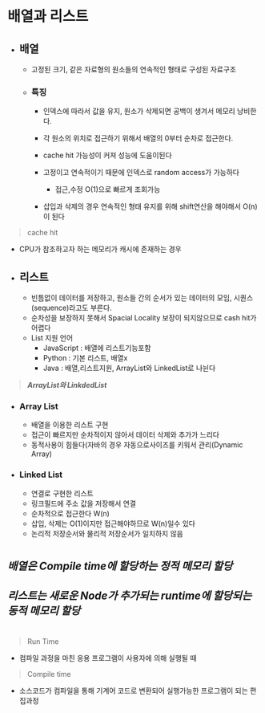 # 배열과 리스트

- ## **배열**
    - 고정된 크기, 같은 자료형의 원소들의 연속적인 형태로 구성된 자료구조
    - ### 특징
        - 인덱스에 따라서 값을 유지, 원소가 삭제되면 공백이 생겨서 메모리 낭비한다.

        - 각 원소의 위치로 접근하기 위해서 배열의 0부터 순차로 접근한다.    

        - cache hit 가능성이 커져 성능에 도움이된다

        - 고정이고 연속적이기 때문에 인덱스로 random access가 가능하다
            - 접근,수정 O(1)으로 빠르게 조회가능

        - 삽입과 삭제의 경우 연속적인 형태 유지를 위해 shift연산을 해야해서 O(n)이 된다

> cache hit
- CPU가 참조하고자 하는 메모리가 캐시에 존재하는 경우

- ## **리스트**
    - 빈틈없이 데이터를 저장하고, 원소들 간의 순서가 있는 데이터의 모임, 시퀀스(sequence)라고도 부른다.
    - 순차성을 보장하지 못해서 Spacial Locality 보장이 되지않으므로 cash hit가 어렵다
    - List 지원 언어
        - JavaScript : 배열에 리스트기능포함
        - Python : 기본 리스트, 배열x
        - Java : 배열,리스트지원, ArrayList와 LinkedList로 나뉜다

    

> ***ArrayList와 LinkdedList***

- ### Array List
    - 배열을 이용한 리스트 구현
    - 접근이 빠르지만 순차적이지 않아서 데이터 삭제와 추가가 느리다
    - 동적사용이 힘들다(자바의 경우 자동으로사이즈를 키워서 관리(Dynamic Array)
- ### Linked List
    - 연결로 구현한 리스트
    - 링크필드에 주소 값을 저장해서 연결
    - 순차적으로 접근한다 W(n)
    - 삽입, 삭제는 O(1)이지만 접근해야하므로 W(n)일수 있다
    - 논리적 저장순서와 물리적 저장순서가 일치하지 않음
#
## ***배열은 Compile time에 할당하는 정적 메모리 할당*** 
## ***리스트는 새로운 Node가 추가되는 runtime에 할당되는 동적 메모리 할당***
#
> Run Time

- 컴파일 과정을 마친 응용 프로그램이 사용자에 의해 실행될 때
> Compile time

- 소스코드가 컴파일을 통해 기계어 코드로 변환되어 실행가능한 프로그램이 되는 편집과정
